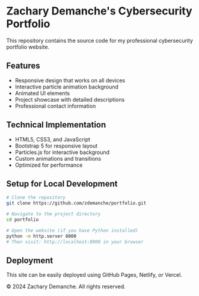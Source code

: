 # Zachary Demanche's Cybersecurity Portfolio

This repository contains the source code for my professional cybersecurity portfolio website.

## Features

- Responsive design that works on all devices
- Interactive particle animation background
- Animated UI elements
- Project showcase with detailed descriptions
- Professional contact information

## Technical Implementation

- HTML5, CSS3, and JavaScript
- Bootstrap 5 for responsive layout
- Particles.js for interactive background
- Custom animations and transitions
- Optimized for performance

## Setup for Local Development

```bash
# Clone the repository
git clone https://github.com/zdemanche/portfolio.git

# Navigate to the project directory
cd portfolio

# Open the website (if you have Python installed)
python -m http.server 8000
# Then visit: http://localhost:8000 in your browser
```

## Deployment

This site can be easily deployed using GitHub Pages, Netlify, or Vercel.

© 2024 Zachary Demanche. All rights reserved.
